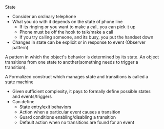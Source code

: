 State

- Consider an ordinary telephone
- What you do with it depends on the state of phone line
    - If its ringing or you want to make a call, you can pick it up
    - Phone must be off the hook to talk/make a call
    - If you try calling someone, and its busy, you put the handset down
- Changes in state can be explicit or in response to event (Observer pattern)

A pattern in which the object's behavior is determined by its state. An object transitions from one state to another(something needs to trigger a transition).

A Formalized construct which manages state and transitions is called a state machine

- Given sufficient complexity, it pays to formally define possible states and events/triggers
- Can define
    - State entry/exit behaviors
    - Action when a particular event causes a transition
    - Guard conditions enabling/disabling a transition
    - Default action when no transitions are found for an event
